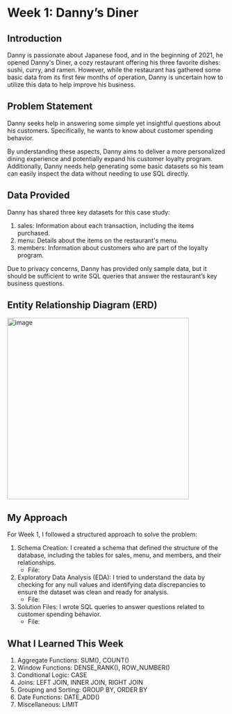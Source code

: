 # Week 1: Danny’s Diner

## Introduction
Danny is passionate about Japanese food, and in the beginning of 2021, he opened Danny's Diner, a cozy restaurant offering his three favorite dishes: sushi, curry, and ramen. However, while the restaurant has gathered some basic data from its first few months of operation, Danny is uncertain how to utilize this data to help improve his business.

## Problem Statement
Danny seeks help in answering some simple yet insightful questions about his customers. Specifically, he wants to know about customer spending behavior.

By understanding these aspects, Danny aims to deliver a more personalized dining experience and potentially expand his customer loyalty program. Additionally, Danny needs help generating some basic datasets so his team can easily inspect the data without needing to use SQL directly.

## Data Provided
Danny has shared three key datasets for this case study:

1. sales: Information about each transaction, including the items purchased.
2. menu: Details about the items on the restaurant's menu.
3. members: Information about customers who are part of the loyalty program.

Due to privacy concerns, Danny has provided only sample data, but it should be sufficient to write SQL queries that answer the restaurant’s key business questions.

## Entity Relationship Diagram (ERD)
<img width="418" alt="image" src="https://github.com/user-attachments/assets/9f8334c2-821c-40f7-980c-ccc86cb9ebd8" />


## My Approach
For Week 1, I followed a structured approach to solve the problem:

1. Schema Creation: I created a schema that defined the structure of the database, including the tables for sales, menu, and members, and their relationships.
   - File: 
2. Exploratory Data Analysis (EDA): I tried to understand the data by checking for any null values and identifying data discrepancies to ensure the dataset was clean and ready for analysis.
   - File:
3. Solution Files: I wrote SQL queries to answer questions related to customer spending behavior.
    - File:

## What I Learned This Week
1. Aggregate Functions: SUM(), COUNT()
2. Window Functions: DENSE_RANK(), ROW_NUMBER()
3. Conditional Logic: CASE
4. Joins: LEFT JOIN, INNER JOIN, RIGHT JOIN
5. Grouping and Sorting: GROUP BY, ORDER BY
6. Date Functions: DATE_ADD()
7. Miscellaneous: LIMIT
